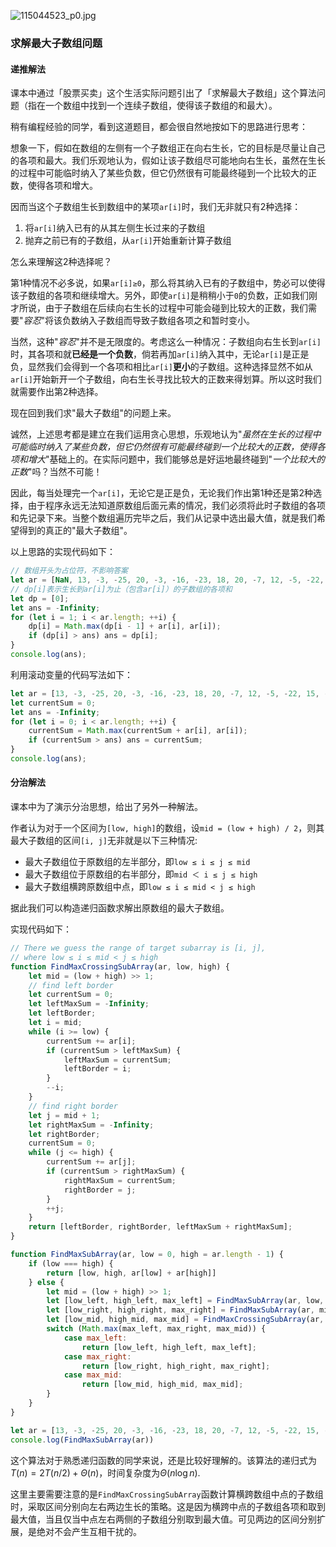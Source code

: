 ![115044523_p0.jpg](https://p6-juejin.byteimg.com/tos-cn-i-k3u1fbpfcp/e6bea08441a042f9b6bd437792f02717~tplv-k3u1fbpfcp-jj-mark:0:0:0:0:q75.image#?w=3750&h=2351&s=631135&e=jpg&b=312c29)

### 求解最大子数组问题

#### 递推解法

课本中通过「股票买卖」这个生活实际问题引出了「求解最大子数组」这个算法问题（指在一个数组中找到一个连续子数组，使得该子数组的和最大）。

稍有编程经验的同学，看到这道题目，都会很自然地按如下的思路进行思考：

想象一下，假如在数组的左侧有一个子数组正在向右生长，它的目标是尽量让自己的各项和最大。我们乐观地认为，假如让该子数组尽可能地向右生长，虽然在生长的过程中可能临时纳入了某些负数，但它仍然很有可能最终碰到一个比较大的正数，使得各项和增大。

因而当这个子数组生长到数组中的某项`ar[i]`时，我们无非就只有2种选择：
1. 将`ar[i]`纳入已有的从其左侧生长过来的子数组
2. 抛弃之前已有的子数组，从`ar[i]`开始重新计算子数组

怎么来理解这2种选择呢？

第1种情况不必多说，如果`ar[i]≥0`，那么将其纳入已有的子数组中，势必可以使得该子数组的各项和继续增大。另外，即使`ar[i]`是稍稍小于`0`的负数，正如我们刚才所说，由于子数组在后续向右生长的过程中可能会碰到比较大的正数，我们需要"*容忍*"将该负数纳入子数组而导致子数组各项之和暂时变小。

当然，这种"*容忍*"并不是无限度的。考虑这么一种情况：子数组向右生长到`ar[i]`时，其各项和就**已经是一个负数**，倘若再加`ar[i]`纳入其中，无论`ar[i]`是正是负，显然我们会得到一个各项和相比`ar[i]`**更小**的子数组。这种选择显然不如从`ar[i]`开始新开一个子数组，向右生长寻找比较大的正数来得划算。所以这时我们就需要作出第2种选择。

现在回到我们求"最大子数组"的问题上来。

诚然，上述思考都是建立在我们运用贪心思想，乐观地认为"*虽然在生长的过程中可能临时纳入了某些负数，但它仍然很有可能最终碰到一个比较大的正数，使得各项和增大*"基础上的。在实际问题中，我们能够总是好运地最终碰到"*一个比较大的正数*"吗？当然不可能！

因此，每当处理完一个`ar[i]`，无论它是正是负，无论我们作出第1种还是第2种选择，由于程序永远无法知道原数组后面元素的情况，我们必须将此时子数组的各项和先记录下来。当整个数组遍历完毕之后，我们从记录中选出最大值，就是我们希望得到的真正的"最大子数组"。

以上思路的实现代码如下：

```JavaScript
// 数组开头为占位符，不影响答案
let ar = [NaN, 13, -3, -25, 20, -3, -16, -23, 18, 20, -7, 12, -5, -22, 15, -4, 7];
// dp[i]表示生长到ar[i]为止（包含ar[i]）的子数组的各项和
let dp = [0];  
let ans = -Infinity;
for (let i = 1; i < ar.length; ++i) {
    dp[i] = Math.max(dp[i - 1] + ar[i], ar[i]);
    if (dp[i] > ans) ans = dp[i];
}
console.log(ans);
```

利用滚动变量的代码写法如下：

```JavaScript
let ar = [13, -3, -25, 20, -3, -16, -23, 18, 20, -7, 12, -5, -22, 15, -4, 7];
let currentSum = 0;
let ans = -Infinity;
for (let i = 0; i < ar.length; ++i) {
    currentSum = Math.max(currentSum + ar[i], ar[i]);
    if (currentSum > ans) ans = currentSum;
}
console.log(ans);
```

#### 分治解法

课本中为了演示分治思想，给出了另外一种解法。

作者认为对于一个区间为`[low, high]`的数组，设`mid = (low + high) / 2`，则其最大子数组的区间`[i, j]`无非就是以下三种情况:

- 最大子数组位于原数组的左半部分，即`low ≤ i ≤ j ≤ mid`
- 最大子数组位于原数组的右半部分，即`mid ＜ i ≤ j ≤ high`
- 最大子数组横跨原数组中点，即`low ≤ i ≤ mid < j ≤ high`

据此我们可以构造递归函数求解出原数组的最大子数组。

实现代码如下：

```JavaScript
// There we guess the range of target subarray is [i, j],
// where low ≤ i ≤ mid < j ≤ high
function FindMaxCrossingSubArray(ar, low, high) {
    let mid = (low + high) >> 1;
    // find left border
    let currentSum = 0;
    let leftMaxSum = -Infinity;
    let leftBorder;
    let i = mid;
    while (i >= low) {
        currentSum += ar[i];
        if (currentSum > leftMaxSum) {
            leftMaxSum = currentSum;
            leftBorder = i;
        }
        --i;
    }
    // find right border
    let j = mid + 1;
    let rightMaxSum = -Infinity;
    let rightBorder;
    currentSum = 0;
    while (j <= high) {
        currentSum += ar[j];
        if (currentSum > rightMaxSum) {
            rightMaxSum = currentSum;
            rightBorder = j;
        }
        ++j;
    }
    return [leftBorder, rightBorder, leftMaxSum + rightMaxSum];
}

function FindMaxSubArray(ar, low = 0, high = ar.length - 1) {
    if (low === high) {
        return [low, high, ar[low] + ar[high]]
    } else {
        let mid = (low + high) >> 1;
        let [low_left, high_left, max_left] = FindMaxSubArray(ar, low, mid);
        let [low_right, high_right, max_right] = FindMaxSubArray(ar, mid + 1, high);
        let [low_mid, high_mid, max_mid] = FindMaxCrossingSubArray(ar, low, high);
        switch (Math.max(max_left, max_right, max_mid)) {
            case max_left:
                return [low_left, high_left, max_left];
            case max_right:
                return [low_right, high_right, max_right];
            case max_mid:
                return [low_mid, high_mid, max_mid];
        }
    }
}

let ar = [13, -3, -25, 20, -3, -16, -23, 18, 20, -7, 12, -5, -22, 15, -4, 7];
console.log(FindMaxSubArray(ar))
```

这个算法对于熟悉递归函数的同学来说，还是比较好理解的。该算法的递归式为$T(n) = 2T(n/2) + Θ(n)$，时间复杂度为$Θ(n\log n)$.

这里主要需要注意的是`FindMaxCrossingSubArray`函数计算横跨数组中点的子数组时，采取区间分别向左右两边生长的策略。这是因为横跨中点的子数组各项和取到最大值，当且仅当中点左右两侧的子数组分别取到最大值。可见两边的区间分别扩展，是绝对不会产生互相干扰的。
